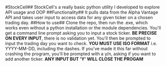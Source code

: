 #StockCell##
StockCell's a really basic python utility I developed to explore API usage and OOP
##Functionality##
It pulls data from the Alpha Vantage API and takes user input to access data for any given ticker on a chosen trading day.
##How to use##
Clone the repo, then run the .exe, which works even without a python installation or the module dependencies. You'll get a command line prompt asking you to input a stock ticker. **BE PRECISE ON EVERY INPUT**, there is no validation yet. You'll then be prompted to input the trading day you want to check. **YOU MUST USE ISO FORMAT** i.e. YYYY-MM-DD, including the dashes. If you've made it this far without crashing the program, you'll be prompted with a y/n, asking if you want to add another ticker. **ANY INPUT BUT 'Y' WILL CLOSE THE PROGAM**

